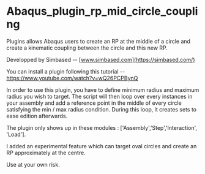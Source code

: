 # Abaqus_plugin_rp_mid_circle_coupling
Plugins allows Abaqus users to create an RP at the middle of a circle and create a kinematic coupling between the circle and this new RP.

Developped by Simbased -- [www.simbased.com](https://simbased.com/)

You can install a plugin following this tutorial -- https://www.youtube.com/watch?v=wQ26PCPBynQ

In order to use this plugin, you have to define minimum radius and maximum radius you wish to target. The script will then loop over every instances in your assembly and add a reference point in the middle of every circle satisfying the min / max radius condition. During this loop, it creates sets to ease edition afterwards.

The plugin only shows up in these modules : ['Assembly','Step','Interaction', 'Load'].

I added an experimental feature which can target oval circles and create an RP approximately at the centre.

Use at your own risk.
